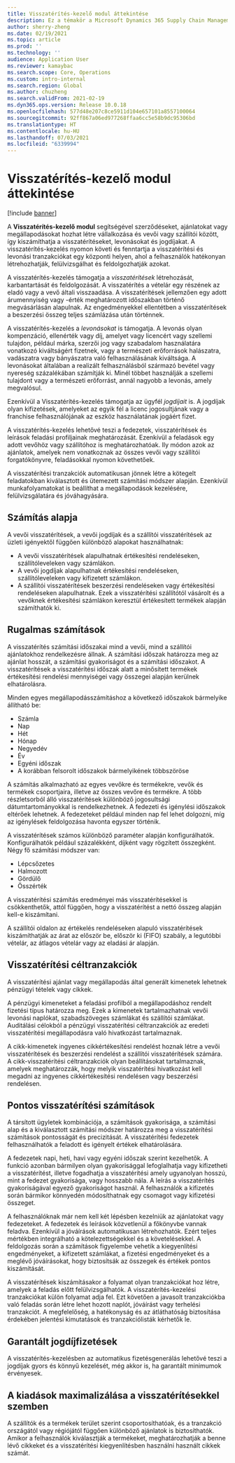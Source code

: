 ```yaml
---
title: Visszatérítés-kezelő modul áttekintése
description: Ez a témakör a Microsoft Dynamics 365 Supply Chain Management Visszatérítés-kezelési moduljáról ad áttekintést.
author: sherry-zheng
ms.date: 02/19/2021
ms.topic: article
ms.prod: ''
ms.technology: ''
audience: Application User
ms.reviewer: kamaybac
ms.search.scope: Core, Operations
ms.custom: intro-internal
ms.search.region: Global
ms.author: chuzheng
ms.search.validFrom: 2021-02-19
ms.dyn365.ops.version: Release 10.0.18
ms.openlocfilehash: 577d48e207c8ce5911d104e657101a8557100064
ms.sourcegitcommit: 92ff867a06ed977268ffaa6cc5e58b9dc95306bd
ms.translationtype: HT
ms.contentlocale: hu-HU
ms.lasthandoff: 07/03/2021
ms.locfileid: "6339994"
---
```

# <a name="rebate-management-module-overview"></a>Visszatérítés-kezelő modul áttekintése

[!include [banner](../includes/banner.md)]

A **Visszatérítés-kezelő modul** segítségével szerződéseket, ajánlatokat vagy megállapodásokat hozhat létre vállalkozása és vevői vagy szállítói között, így kiszámíthatja a visszatérítéseket, levonásokat és jogdíjakat. A visszatérítés-kezelés nyomon követi és fenntartja a visszatérítési és levonási tranzakciókat egy központi helyen, ahol a felhasználók hatékonyan létrehozhatják, felülvizsgálhat és feldolgozhatják azokat.

A visszatérítés-kezelés támogatja a *visszatérítések* létrehozását, karbantartását és feldolgozását. A visszatérítés a vételár egy részének az eladó vagy a vevő általi visszaadása. A visszatérítések jellemzően egy adott árumennyiség vagy -érték meghatározott időszakban történő megvásárlásán alapulnak. Az engedményekkel ellentétben a visszatérítések a beszerzési összeg teljes számlázása után történnek.

A visszatérítés-kezelés a *levonásokat* is támogatja. A levonás olyan kompenzáció, ellenérték vagy díj, amelyet vagy licencért vagy szellemi tulajdon, például márka, szerzői jog vagy szabadalom használatára vonatkozó kiváltságért fizetnek, vagy a természeti erőforrások halászatra, vadászatra vagy bányászatra való felhasználásának kiváltsága. A levonásokat általában a realizált felhasználásból származó bevétel vagy nyereség százalékában számítják ki. Minél többet használják a szellemi tulajdont vagy a természeti erőforrást, annál nagyobb a levonás, amely megvalósul.

Ezenkívül a Visszatérítés-kezelés támogatja az ügyfél *jogdíjait* is. A jogdíjak olyan kifizetések, amelyeket az egyik fél a licenc jogosultjának vagy a franchise felhasználójának az eszköz használatának jogáért fizet.

A visszatérítés-kezelés lehetővé teszi a fedezetek, visszatérítések és leírások feladási profiljainak meghatározását. Ezenkívül a feladások egy adott vevőhöz vagy szállítóhoz is meghatározhatóak. Ily módon azok az ajánlatok, amelyek nem vonatkoznak az összes vevői vagy szállítói forgatókönyvre, feladásokkal nyomon követhetőek.

A visszatérítési tranzakciók automatikusan jönnek létre a kötegelt feladatokban kiválasztott és ütemezett számítási módszer alapján. Ezenkívül munkafolyamatokat is beállíthat a megállapodások kezelésére, felülvizsgálatára és jóváhagyására.

## <a name="basis-calculation"></a>Számítás alapja

A vevői visszatérítések, a vevői jogdíjak és a szállítói visszatérítések az üzleti igényektől függően különböző alapokat használhatnak:

- A vevői visszatérítések alapulhatnak értékesítési rendeléseken, szállítóleveleken vagy számlákon.
- A vevői jogdíjak alapulhatnak értékesítési rendeléseken, szállítóleveleken vagy kifizetett számlákon.
- A szállítói visszatérítések beszerzési rendeléseken vagy értékesítési rendeléseken alapulhatnak. Ezek a visszatérítési szállítótól vásárolt és a vevőknek értékesítési számlákon keresztül értékesített termékek alapján számíthatók ki.

## <a name="flexible-calculations"></a>Rugalmas számítások

A visszatérítés számítási időszakai mind a vevői, mind a szállítói ajánlatokhoz rendelkezésre állnak. A számítási időszak határozza meg az ajánlat hosszát, a számítási gyakoriságot és a számítási időszakot. A visszatérítések a visszatérítési időszak alatt a minősített termékek értékesítési rendelési mennyiségei vagy összegei alapján kerülnek elhatárolásra.

Minden egyes megállapodásszámításhoz a következő időszakok bármelyike állítható be:

- Számla
- Nap
- Hét
- Hónap
- Negyedév
- Év
- Egyéni időszak
- A korábban felsorolt időszakok bármelyikének többszöröse

A számítás alkalmazható az egyes vevőkre és termékekre, vevők és termékek csoportjaira, illetve az összes vevőre és termékre. A több részletsorból álló visszatérítések különböző jogosultsági dátumtartományokkal is rendelkezhetnek. A fedezeti és igénylési időszakok eltérőek lehetnek. A fedezeteket például minden nap fel lehet dolgozni, míg az igénylések feldolgozása havonta egyszer történik.

A visszatérítések számos különböző paraméter alapján konfigurálhatók. Konfigurálhatók például százalékként, díjként vagy rögzített összegként. Négy fő számítási módszer van:

- Lépcsőzetes
- Halmozott
- Gördülő
- Összérték

A visszatérítési számítás eredményei más visszatérítésekkel is csökkenthetők, attól függően, hogy a visszatérítést a nettó összeg alapján kell-e kiszámítani.

A szállítói oldalon az értékelés rendeléseken alapuló visszatérítések kiszámíthatják az árat az először be, először ki (FIFO) szabály, a legutóbbi vételár, az átlagos vételár vagy az eladási ár alapján.

## <a name="rebate-target-transactions"></a>Visszatérítési céltranzakciók

A visszatérítési ajánlat vagy megállapodás által generált kimenetek lehetnek pénzügyi tételek vagy cikkek.

A pénzügyi kimeneteket a feladási profilból a megállapodáshoz rendelt fizetési típus határozza meg. Ezek a kimenetek tartalmazhatnak vevői levonási naplókat, szabadszöveges számlákat és szállítói számlákat. Auditálási célokból a pénzügyi visszatérítési céltranzakciók az eredeti visszatérítési megállapodásra való hivatkozást tartalmaznak.

A cikk-kimenetek ingyenes cikkértékesítési rendelést hoznak létre a vevői visszatérítések és beszerzési rendelést a szállítói visszatérítések számára. A cikk-visszatérítési céltranzakciók olyan beállításokat tartalmaznak, amelyek meghatározzák, hogy melyik visszatérítési hivatkozást kell megadni az ingyenes cikkértékesítési rendelésen vagy beszerzési rendelésen.

## <a name="accurate-rebate-calculations"></a>Pontos visszatérítési számítások

A társított ügyletek kombinációja, a számítások gyakorisága, a számítási alap és a kiválasztott számítási módszer határozza meg a visszatérítési számítások pontosságát és precizitását. A visszatérítési fedezetek felhasználhatók a feladott és igényelt értékek elhatárolására.

A fedezetek napi, heti, havi vagy egyéni időszak szerint kezelhetők. A funkció azonban bármilyen olyan gyakorisággal lefoglalhatja vagy kifizetheti a visszatérítést, illetve fogadhatja a visszatérítési amely ugyanolyan hosszú, mint a fedezet gyakorisága, vagy hosszabb nála. A leírás a visszatérítés gyakoriságával egyező gyakoriságot használ. A felhasználók a kifizetés során bármikor könnyedén módosíthatnak egy csomagot vagy kifizetési összeget.

A felhasználóknak már nem kell két lépésben kezelniük az ajánlatokat vagy fedezeteket. A fedezetek és leírások közvetlenül a főkönyvbe vannak feladva. Ezenkívül a jóváírások automatikusan létrehozhatók. Ezért teljes mértékben integrálható a kötelezettségekkel és a követelésekkel. A feldolgozás során a számítások figyelembe vehetik a kiegyenlítési engedményeket, a kifizetett számlákat, a fizetési engedményeket és a meglévő jóváírásokat, hogy biztosítsák az összegek és értékek pontos kiszámítását.

A visszatérítések kiszámításakor a folyamat olyan tranzakciókat hoz létre, amelyek a feladás előtt felülvizsgálhatók. A visszatérítés-kezelési tranzakciókat külön folyamat adja fel. Ezt követően a javasolt tranzakciókba való feladás során létre lehet hozott naplót, jóváírást vagy terhelési tranzakciót. A megfelelőség, a hatékonyság és az átláthatóság biztosítása érdekében jelentési kimutatások és tranzakciólisták kérhetők le.


## <a name="guaranteed-royalty-payments"></a>Garantált jogdíjfizetések

A visszatérítés-kezelésben az automatikus fizetésgenerálás lehetővé teszi a jogdíjak gyors és könnyű kezelését, még akkor is, ha garantált minimumok érvényesek. 

## <a name="maximizing-spend-versus-rebates"></a>A kiadások maximalizálása a visszatérítésekkel szemben

A szállítók és a termékek terület szerint csoportosíthatóak, és a tranzakció országától vagy régiójától függően különböző ajánlatok is biztosíthatók. Amikor a felhasználók kiválasztják a termékeket, meghatározhatják a benne lévő cikkeket és a visszatérítési kiegyenlítésben használni használt cikkek számát.

